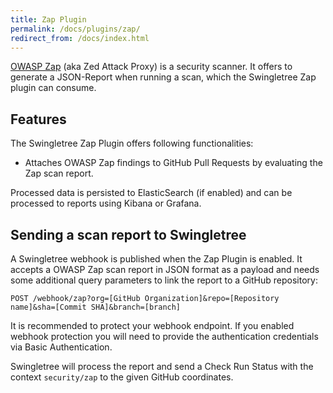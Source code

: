 ```yaml
---
title: Zap Plugin
permalink: /docs/plugins/zap/
redirect_from: /docs/index.html
---
```


[OWASP Zap][zap] (aka Zed Attack Proxy) is a security scanner. It offers to generate a JSON-Report when running a scan, which the Swingletree Zap plugin can consume.

## Features

The Swingletree Zap Plugin offers following functionalities:

* Attaches OWASP Zap findings to GitHub Pull Requests by evaluating the Zap scan report.

Processed data is persisted to ElasticSearch (if enabled) and can be processed to reports using Kibana or Grafana.

## Sending a scan report to Swingletree

A Swingletree webhook is published when the Zap Plugin is enabled.
It accepts a OWASP Zap scan report in JSON format as a payload and needs some additional query parameters to link the report to a GitHub repository:

```
POST /webhook/zap?org=[GitHub Organization]&repo=[Repository name]&sha=[Commit SHA]&branch=[branch]
```

It is recommended to protect your webhook endpoint. If you enabled webhook protection you will need to provide the authentication credentials via Basic Authentication.

Swingletree will process the report and send a Check Run Status with the context `security/zap` to the given GitHub coordinates.

[zap]: https://www.owasp.org/index.php/OWASP_Zed_Attack_Proxy_Project